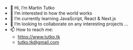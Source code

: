 - 👋 Hi, I’m Martin Tutko 
- 👀 I’m interested in how the world works
- 🌱 I’m currently learning JavaScript, React & Next.js
- 💞️ I’m looking to collaborate on any interesting projects ...
- 📫 How to reach me:
  - https://www.tutko.tk 
  - tutko.tk@gmail.com

<!---
tutkotk/tutkotk is a ✨ special ✨ repository because its `README.md` (this file) appears on your GitHub profile.
You can click the Preview link to take a look at your changes.
--->
